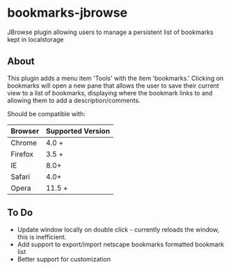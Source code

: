 # bookmarks-jbrowse
JBrowse plugin allowing users to manage a persistent list of bookmarks kept in localstorage

## About
This plugin adds a menu item 'Tools' with the item 'bookmarks.' Clicking on bookmarks will open a new pane that allows the user to save their current view to a list of bookmarks, displaying where the bookmark links to and allowing them to add a description/comments. 

Should be compatible with:

| Browser | Supported Version|
|---------|------------------|
| Chrome | 4.0 + |
| Firefox | 3.5 + |
| IE | 8.0+ |
|Safari | 4.0+ |
|Opera | 11.5 + |

## To Do

* Update window locally on double click - currently reloads the window, this is inefficient.
* Add support to export/import netscape bookmarks formatted bookmark list
* Better support for customization
